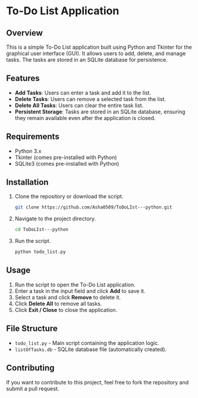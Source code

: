 # To-Do List Application

## Overview
This is a simple To-Do List application built using Python and Tkinter for the graphical user interface (GUI). It allows users to add, delete, and manage tasks. The tasks are stored in an SQLite database for persistence.

## Features
- **Add Tasks**: Users can enter a task and add it to the list.
- **Delete Tasks**: Users can remove a selected task from the list.
- **Delete All Tasks**: Users can clear the entire task list.
- **Persistent Storage**: Tasks are stored in an SQLite database, ensuring they remain available even after the application is closed.

## Requirements
- Python 3.x
- Tkinter (comes pre-installed with Python)
- SQLite3 (comes pre-installed with Python)

## Installation
1. Clone the repository or download the script.
   ```sh
   git clone https://github.com/Asha0509/ToDoLIst---python.git
   ```
2. Navigate to the project directory.
   ```sh
   cd ToDoLIst---python
   ```
3. Run the script.
   ```sh
   python todo_list.py
   ```

## Usage
1. Run the script to open the To-Do List application.
2. Enter a task in the input field and click **Add** to save it.
3. Select a task and click **Remove** to delete it.
4. Click **Delete All** to remove all tasks.
5. Click **Exit / Close** to close the application.

## File Structure
- `todo_list.py` - Main script containing the application logic.
- `listOfTasks.db` - SQLite database file (automatically created).

## Contributing
If you want to contribute to this project, feel free to fork the repository and submit a pull request.



